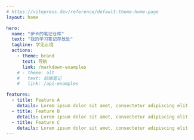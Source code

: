```yaml
---
# https://vitepress.dev/reference/default-theme-home-page
layout: home

hero:
  name: "伊卡的笔记仓库"
  text: "我的学习笔记存放处"
  tagline: 学无止境
  actions:
    - theme: brand
      text: 导航
      link: /markdown-examples
    # - theme: alt
    #   text: 前端笔记
    #   link: /api-examples

features:
  - title: Feature A
    details: Lorem ipsum dolor sit amet, consectetur adipiscing elit
  - title: Feature B
    details: Lorem ipsum dolor sit amet, consectetur adipiscing elit
  - title: Feature C
    details: Lorem ipsum dolor sit amet, consectetur adipiscing elit
---
```


